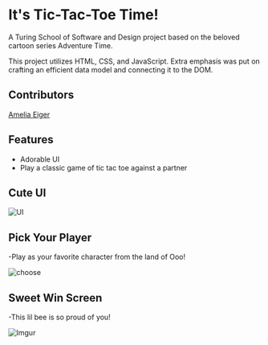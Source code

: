 # It's Tic-Tac-Toe Time!

A Turing School of Software and Design project based on the beloved cartoon series Adventure Time.

This project utilizes HTML, CSS, and JavaScript. Extra emphasis was put on crafting an efficient data model and connecting it to the DOM.

## Contributors

[Amelia Eiger](https://github.com/ameliaeiger)

## Features

- Adorable UI
- Play a classic game of tic tac toe against a partner

## Cute UI

![UI](https://i.imgur.com/CDpUp1C.png)

## Pick Your Player

-Play as your favorite character from the land of Ooo!

![choose](https://i.imgur.com/A1BXYFJ.gif)

## Sweet Win Screen

-This lil bee is so proud of you!

![Imgur](https://i.imgur.com/wPxnLOm.png?1)

